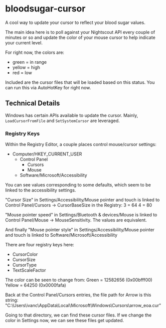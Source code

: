 # bloodsugar-cursor

A cool way to update your cursor to reflect your blood sugar values.

The main idea here is to poll against your Nightscout API every couple of minutes or so and update the color of your mouse cursor to help indicate your current level.

For right now, the colors are:

- green = in range
- yellow = high
- red = low

Included are the cursor files that will be loaded based on this status.
You can run this via AutoHotKey for right now.

## Technical Details

Windows has certain APIs available to update the cursor. Mainly, `LoadCursorFromFile` and `SetSystemCursor` are leveraged.

### Registry Keys

Within the Registry Editor, a couple places control mouse/cursor settings:

- Computer/HKEY_CURRENT_USER
  - Control Panel
    - Cursors
    - Mouse
  - Software/Microsoft/Accessibility

You can see values corresponding to some defaults, which seem to be linked to the
accessibility settings.

"Cursor Size" in Settings/Accessibility/Mouse pointer and touch is linked to
Control Panel/Cursors -> CursorBaseSize in the Registry:
3 = 64
4 = 80

"Mouse pointer speed" in Settings/Bluetooth & devices/Mouse is linked to
Control Panel/Mouse -> MouseSensitivity. The values are equivalent.

And finally "Mouse pointer style" in Settings/Accessibility/Mouse pointer and touch is linked to
Software/Microsoft/Accessibility

There are four registry keys here:

- CursorColor
- CursorSize
- CursorType
- TextScaleFactor

The color can be seen to change from:
Green = 12582656 (0x00bfff00)
Yellow = 64250      (0x0000fafa)

Back at the Control Panel/Cursors entries, the file path for Arrow is this string:
"C:\\Users\\ivanc\\AppData\\Local\\Microsoft\\Windows\\Cursors\\arrow_eoa.cur"

Going to that directory, we can find these cursor files. If we change the color in Settings now, we can see these files get updated.
